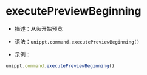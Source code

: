 # executePreviewBeginning

<backTop />

- 描述：从头开始预览

- 语法：`unippt.command.executePreviewBeginning()`

- 示例：
```js
unippt.command.executePreviewBeginning()
```